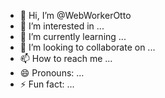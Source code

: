 - 👋 Hi, I’m @WebWorkerOtto
- 👀 I’m interested in ...
- 🌱 I’m currently learning ...
- 💞️ I’m looking to collaborate on ...
- 📫 How to reach me ...
- 😄 Pronouns: ...
- ⚡ Fun fact: ...

<!---
WebWorkerOtto/WebWorkerOtto is a ✨ special ✨ repository because its `README.md` (this file) appears on your GitHub profile.
You can click the Preview link to take a look at your changes.
--->
